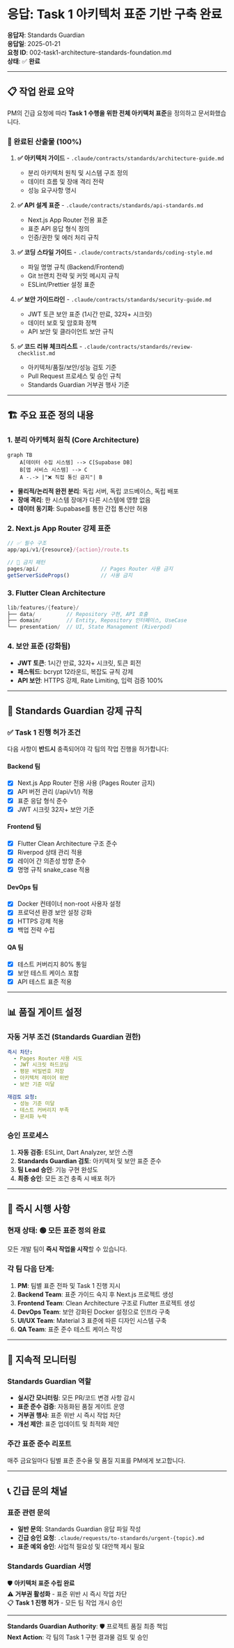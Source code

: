 # 응답: Task 1 아키텍처 표준 기반 구축 완료

**응답자**: Standards Guardian  
**응답일**: 2025-01-21  
**요청 ID**: 002-task1-architecture-standards-foundation.md  
**상태**: ✅ **완료**

---

## 📋 작업 완료 요약

PM의 긴급 요청에 따라 **Task 1 수행을 위한 전체 아키텍처 표준**을 정의하고 문서화했습니다.

### 🎯 완료된 산출물 (100%)

1. **✅ 아키텍처 가이드** - `.claude/contracts/standards/architecture-guide.md`
   - 분리 아키텍처 원칙 및 시스템 구조 정의
   - 데이터 흐름 및 장애 격리 전략
   - 성능 요구사항 명시

2. **✅ API 설계 표준** - `.claude/contracts/standards/api-standards.md`
   - Next.js App Router 전용 표준
   - 표준 API 응답 형식 정의
   - 인증/권한 및 에러 처리 규칙

3. **✅ 코딩 스타일 가이드** - `.claude/contracts/standards/coding-style.md`
   - 파일 명명 규칙 (Backend/Frontend)
   - Git 브랜치 전략 및 커밋 메시지 규칙
   - ESLint/Prettier 설정 표준

4. **✅ 보안 가이드라인** - `.claude/contracts/standards/security-guide.md`
   - JWT 토큰 보안 표준 (1시간 만료, 32자+ 시크릿)
   - 데이터 보호 및 암호화 정책
   - API 보안 및 클라이언트 보안 규칙

5. **✅ 코드 리뷰 체크리스트** - `.claude/contracts/standards/review-checklist.md`
   - 아키텍처/품질/보안/성능 검토 기준
   - Pull Request 프로세스 및 승인 규칙
   - Standards Guardian 거부권 행사 기준

---

## 🏗️ 주요 표준 정의 내용

### 1. **분리 아키텍처 원칙** (Core Architecture)
```mermaid
graph TB
    A[데이터 수집 시스템] --> C[Supabase DB]
    B[앱 서비스 시스템] --> C
    A -.-> |"❌ 직접 통신 금지"| B
```
- **물리적/논리적 완전 분리**: 독립 서버, 독립 코드베이스, 독립 배포
- **장애 격리**: 한 시스템 장애가 다른 시스템에 영향 없음
- **데이터 동기화**: Supabase를 통한 간접 통신만 허용

### 2. **Next.js App Router 강제 표준**
```typescript
// ✅ 필수 구조
app/api/v1/{resource}/{action}/route.ts

// 🚫 금지 패턴  
pages/api/                    // Pages Router 사용 금지
getServerSideProps()          // 사용 금지
```

### 3. **Flutter Clean Architecture**
```dart
lib/features/{feature}/
├── data/          // Repository 구현, API 호출
├── domain/        // Entity, Repository 인터페이스, UseCase
└── presentation/  // UI, State Management (Riverpod)
```

### 4. **보안 표준 (강화됨)**
- **JWT 토큰**: 1시간 만료, 32자+ 시크릿, 토큰 회전
- **패스워드**: bcrypt 12라운드, 복잡도 규칙 강제
- **API 보안**: HTTPS 강제, Rate Limiting, 입력 검증 100%

---

## 🚨 Standards Guardian 강제 규칙

### ✅ **Task 1 진행 허가 조건**
다음 사항이 **반드시** 충족되어야 각 팀의 작업 진행을 허가합니다:

#### **Backend 팀**
- [x] Next.js App Router 전용 사용 (Pages Router 금지)
- [x] API 버전 관리 (/api/v1/) 적용
- [x] 표준 응답 형식 준수
- [x] JWT 시크릿 32자+ 보안 기준

#### **Frontend 팀**  
- [x] Flutter Clean Architecture 구조 준수
- [x] Riverpod 상태 관리 적용
- [x] 레이어 간 의존성 방향 준수
- [x] 명명 규칙 snake_case 적용

#### **DevOps 팀**
- [x] Docker 컨테이너 non-root 사용자 설정
- [x] 프로덕션 환경 보안 설정 강화
- [x] HTTPS 강제 적용
- [x] 백업 전략 수립

#### **QA 팀**
- [x] 테스트 커버리지 80% 통일
- [x] 보안 테스트 케이스 포함
- [x] API 테스트 표준 적용

---

## 📊 품질 게이트 설정

### **자동 거부 조건** (Standards Guardian 권한)
```yaml
즉시 차단:
  - Pages Router 사용 시도
  - JWT 시크릿 하드코딩
  - 평문 비밀번호 저장
  - 아키텍처 레이어 위반
  - 보안 기준 미달

재검토 요청:
  - 성능 기준 미달
  - 테스트 커버리지 부족
  - 문서화 누락
```

### **승인 프로세스**
1. **자동 검증**: ESLint, Dart Analyzer, 보안 스캔
2. **Standards Guardian 검토**: 아키텍처 및 보안 표준 준수
3. **팀 Lead 승인**: 기능 구현 완성도
4. **최종 승인**: 모든 조건 충족 시 배포 허가

---

## 📅 즉시 시행 사항

### **현재 상태**: 🟢 **모든 표준 정의 완료**
모든 개발 팀이 **즉시 작업을 시작**할 수 있습니다.

### **각 팀 다음 단계**:
1. **PM**: 팀별 표준 전파 및 Task 1 진행 지시
2. **Backend Team**: 표준 가이드 숙지 후 Next.js 프로젝트 생성
3. **Frontend Team**: Clean Architecture 구조로 Flutter 프로젝트 생성  
4. **DevOps Team**: 보안 강화된 Docker 설정으로 인프라 구축
5. **UI/UX Team**: Material 3 표준에 따른 디자인 시스템 구축
6. **QA Team**: 표준 준수 테스트 케이스 작성

---

## 🔄 지속적 모니터링

### **Standards Guardian 역할**
- **실시간 모니터링**: 모든 PR/코드 변경 사항 감시
- **표준 준수 검증**: 자동화된 품질 게이트 운영
- **거부권 행사**: 표준 위반 시 즉시 작업 차단
- **개선 제안**: 표준 업데이트 및 최적화 제안

### **주간 표준 준수 리포트**
매주 금요일마다 팀별 표준 준수율 및 품질 지표를 PM에게 보고합니다.

---

## 📞 긴급 문의 채널

### **표준 관련 문의**
- **일반 문의**: Standards Guardian 응답 파일 작성
- **긴급 승인 요청**: `.claude/requests/to-standards/urgent-{topic}.md`
- **표준 예외 승인**: 사업적 필요성 및 대안책 제시 필요

### **Standards Guardian 서명**
🛡️ **아키텍처 표준 수립 완료**  
⚠️ **거부권 활성화** - 표준 위반 시 즉시 작업 차단  
📋 **Task 1 진행 허가** - 모든 팀 작업 개시 승인

---

**Standards Guardian Authority**: 🛡️ 프로젝트 품질 최종 책임  
**Next Action**: 각 팀의 Task 1 구현 결과물 검토 및 승인